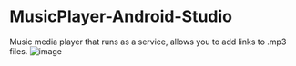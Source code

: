 # MusicPlayer-Android-Studio
Music media player that runs as a service, allows you to add links to .mp3 files.
![image](https://user-images.githubusercontent.com/22189126/186163080-99c22ffb-711b-4af8-8150-abb5bdf2ee86.png)
